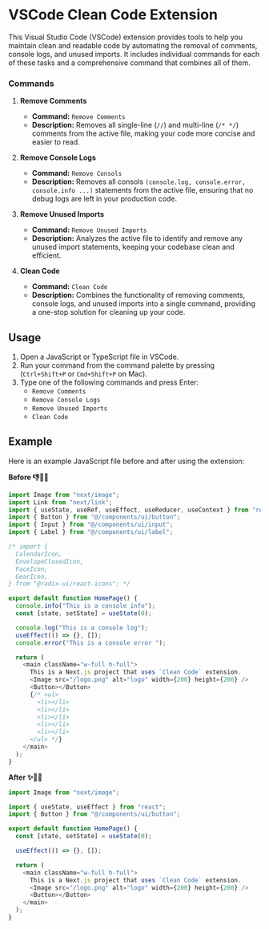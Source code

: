 # VSCode Clean Code Extension

This Visual Studio Code (VSCode) extension provides tools to help you maintain clean and readable code by automating the removal of comments, console logs, and unused imports. It includes individual commands for each of these tasks and a comprehensive command that combines all of them.

### Commands

1. **Remove Comments**

   - **Command:** `Remove Comments`
   - **Description:** Removes all single-line (`//`) and multi-line (`/* */`) comments from the active file, making your code more concise and easier to read.

2. **Remove Console Logs**

   - **Command:** `Remove Consols`
   - **Description:** Removes all consols `(console.log, console.error, console.info ...)` statements from the active file, ensuring that no debug logs are left in your production code.

3. **Remove Unused Imports**

   - **Command:** `Remove Unused Imports`
   - **Description:** Analyzes the active file to identify and remove any unused import statements, keeping your codebase clean and efficient.

4. **Clean Code**
   - **Command:** `Clean Code`
   - **Description:** Combines the functionality of removing comments, console logs, and unused imports into a single command, providing a one-stop solution for cleaning up your code.

## Usage

1. Open a JavaScript or TypeScript file in VSCode.
2. Run your command from the command palette by pressing (`Ctrl+Shift+P` or `Cmd+Shift+P` on Mac).
3. Type one of the following commands and press Enter:
   - `Remove Comments`
   - `Remove Console Logs`
   - `Remove Unused Imports`
   - `Clean Code`

## Example

Here is an example JavaScript file before and after using the extension:

**Before 👎🤦‍♂️**

```typescript
import Image from "next/image";
import Link from "next/link";
import { useState, useRef, useEffect, useReducer, useContext } from "react";
import { Button } from "@/components/ui/button";
import { Input } from "@/components/ui/input";
import { Label } from "@/components/ui/label";

/* import {
  CalendarIcon,
  EnvelopeClosedIcon,
  FaceIcon,
  GearIcon,
} from "@radix-ui/react-icons"; */

export default function HomePage() {
  console.info("This is a console info");
  const [state, setState] = useState(0);

  console.log("This is a console log");
  useEffect(() => {}, []);
  console.error("This is a console error ");

  return (
    <main className="w-full h-full">
      This is a Next.js project that uses `Clean Code` extension.
      <Image src="/logo.png" alt="logo" width={200} height={200} />
      <Button></Button>
      {/* <ul>
        <li></li>
        <li></li>
        <li></li>
        <li></li>
        <li></li>
      </ul> */}
    </main>
  );
}
```

**After ✨🙆‍♂️**

```typescript
import Image from "next/image";

import { useState, useEffect } from "react";
import { Button } from "@/components/ui/button";

export default function HomePage() {
  const [state, setState] = useState(0);

  useEffect(() => {}, []);

  return (
    <main className="w-full h-full">
      This is a Next.js project that uses `Clean Code` extension.
      <Image src="/logo.png" alt="logo" width={200} height={200} />
      <Button></Button>
    </main>
  );
}
```
